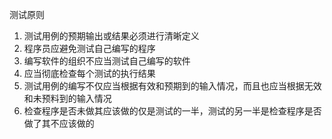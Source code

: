 测试原则
1. 测试用例的预期输出或结果必须进行清晰定义
2. 程序员应避免测试自己编写的程序
3. 编写软件的组织不应当测试自己编写的软件
4. 应当彻底检查每个测试的执行结果
5. 测试用例的编写不仅应当根据有效和预期到的输入情况，而且也应当根据无效和未预料到的输入情况
6. 检查程序是否未做其应该做的仅是测试的一半，测试的另一半是检查程序是否做了其不应该做的
